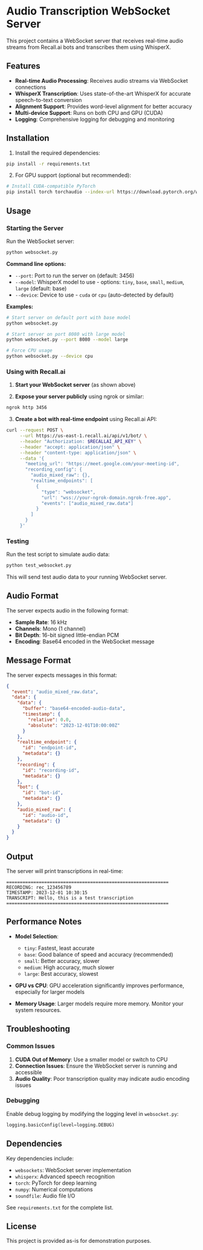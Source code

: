# Audio Transcription WebSocket Server

This project contains a WebSocket server that receives real-time audio streams from Recall.ai bots and transcribes them using WhisperX.

## Features

- **Real-time Audio Processing**: Receives audio streams via WebSocket connections
- **WhisperX Transcription**: Uses state-of-the-art WhisperX for accurate speech-to-text conversion
- **Alignment Support**: Provides word-level alignment for better accuracy
- **Multi-device Support**: Runs on both CPU and GPU (CUDA)
- **Logging**: Comprehensive logging for debugging and monitoring

## Installation

1. Install the required dependencies:
```bash
pip install -r requirements.txt
```

2. For GPU support (optional but recommended):
```bash
# Install CUDA-compatible PyTorch
pip install torch torchaudio --index-url https://download.pytorch.org/whl/cu118
```

## Usage

### Starting the Server

Run the WebSocket server:

```bash
python websocket.py
```

**Command line options:**
- `--port`: Port to run the server on (default: 3456)
- `--model`: WhisperX model to use - options: `tiny`, `base`, `small`, `medium`, `large` (default: base)
- `--device`: Device to use - `cuda` or `cpu` (auto-detected by default)

**Examples:**

```bash
# Start server on default port with base model
python websocket.py

# Start server on port 8080 with large model
python websocket.py --port 8080 --model large

# Force CPU usage
python websocket.py --device cpu
```

### Using with Recall.ai

1. **Start your WebSocket server** (as shown above)

2. **Expose your server publicly** using ngrok or similar:
```bash
ngrok http 3456
```

3. **Create a bot with real-time endpoint** using Recall.ai API:

```bash
curl --request POST \
     --url https://us-east-1.recall.ai/api/v1/bot/ \
     --header "Authorization: $RECALLAI_API_KEY" \
     --header "accept: application/json" \
     --header "content-type: application/json" \
     --data '{
       "meeting_url": "https://meet.google.com/your-meeting-id",
       "recording_config": {
         "audio_mixed_raw": {},
         "realtime_endpoints": [
           {
             "type": "websocket",
             "url": "wss://your-ngrok-domain.ngrok-free.app",
             "events": ["audio_mixed_raw.data"]
           }
         ]
       }
     }'
```

### Testing

Run the test script to simulate audio data:

```bash
python test_websocket.py
```

This will send test audio data to your running WebSocket server.

## Audio Format

The server expects audio in the following format:
- **Sample Rate**: 16 kHz
- **Channels**: Mono (1 channel)
- **Bit Depth**: 16-bit signed little-endian PCM
- **Encoding**: Base64 encoded in the WebSocket message

## Message Format

The server expects messages in this format:

```json
{
  "event": "audio_mixed_raw.data",
  "data": {
    "data": {
      "buffer": "base64-encoded-audio-data",
      "timestamp": {
        "relative": 0.0,
        "absolute": "2023-12-01T10:00:00Z"
      }
    },
    "realtime_endpoint": {
      "id": "endpoint-id",
      "metadata": {}
    },
    "recording": {
      "id": "recording-id", 
      "metadata": {}
    },
    "bot": {
      "id": "bot-id",
      "metadata": {}
    },
    "audio_mixed_raw": {
      "id": "audio-id",
      "metadata": {}
    }
  }
}
```

## Output

The server will print transcriptions in real-time:

```
============================================================
RECORDING: rec_123456789
TIMESTAMP: 2023-12-01 10:30:15
TRANSCRIPT: Hello, this is a test transcription
============================================================
```

## Performance Notes

- **Model Selection**: 
  - `tiny`: Fastest, least accurate
  - `base`: Good balance of speed and accuracy (recommended)
  - `small`: Better accuracy, slower
  - `medium`: High accuracy, much slower
  - `large`: Best accuracy, slowest

- **GPU vs CPU**: GPU acceleration significantly improves performance, especially for larger models

- **Memory Usage**: Larger models require more memory. Monitor your system resources.

## Troubleshooting

### Common Issues

1. **CUDA Out of Memory**: Use a smaller model or switch to CPU
2. **Connection Issues**: Ensure the WebSocket server is running and accessible
3. **Audio Quality**: Poor transcription quality may indicate audio encoding issues

### Debugging

Enable debug logging by modifying the logging level in `websocket.py`:

```python
logging.basicConfig(level=logging.DEBUG)
```

## Dependencies

Key dependencies include:
- `websockets`: WebSocket server implementation
- `whisperx`: Advanced speech recognition
- `torch`: PyTorch for deep learning
- `numpy`: Numerical computations
- `soundfile`: Audio file I/O

See `requirements.txt` for the complete list.

## License

This project is provided as-is for demonstration purposes.
